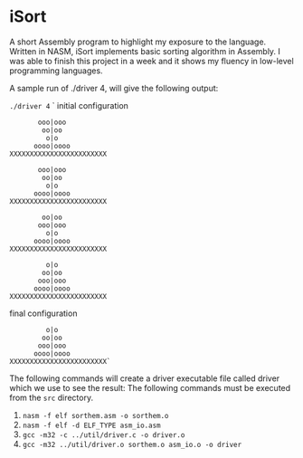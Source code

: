# iSort
 A short Assembly program to highlight my exposure to the language. Written in NASM, iSort implements basic sorting algorithm in Assembly. I was able to finish this project in a week and it shows my fluency in low-level programming languages. 

A sample run of ./driver 4, will give the following output:

`./driver 4`
`   initial configuration

           ooo|ooo
            oo|oo
             o|o
          oooo|oooo
    XXXXXXXXXXXXXXXXXXXXXXXX

           ooo|ooo
            oo|oo
             o|o
          oooo|oooo
    XXXXXXXXXXXXXXXXXXXXXXXX

            oo|oo
           ooo|ooo
             o|o
          oooo|oooo
    XXXXXXXXXXXXXXXXXXXXXXXX

             o|o
            oo|oo
           ooo|ooo
          oooo|oooo
    XXXXXXXXXXXXXXXXXXXXXXXX

   final configuration

             o|o
            oo|oo
           ooo|ooo
          oooo|oooo
    XXXXXXXXXXXXXXXXXXXXXXXX`

The following commands will create a driver executable file called driver which we use to see the result: The following commands must be executed from the `src` directory.
1) `nasm -f elf sorthem.asm -o sorthem.o`
2) `nasm -f elf -d ELF_TYPE asm_io.asm`
3) `gcc -m32 -c ../util/driver.c -o driver.o`
4) `gcc -m32 ../util/driver.o sorthem.o asm_io.o -o driver`

